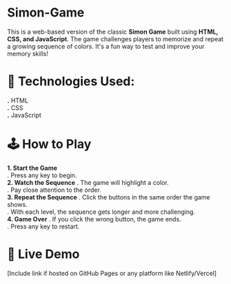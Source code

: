 # Simon-Game
This is a web-based version of the classic **Simon Game** built using **HTML, CSS, and JavaScript**. The game challenges players to memorize and repeat a growing sequence of colors. It's a fun way to test and improve your memory skills!
# 🔧 Technologies Used:
 **.** HTML <br>
 **.** CSS <br>
 **.** JavaScript
# 🕹️ How to Play
 **1. Start the Game** <br>
 . Press any key to begin.<br>
 **2. Watch the Sequence**
 . The game will highlight a color.<br>
 . Pay close attention to the order.<br>
 **3. Repeat the Sequence**
 . Click the buttons in the same order the game shows.<br>
 . With each level, the sequence gets longer and more challenging.<br>
 **4. Game Over**
 . If you click the wrong button, the game ends.<br>
 . Press any key to restart.<br>
# 🚀 Live Demo  
[Include link if hosted on GitHub Pages or any platform like Netlify/Vercel]
